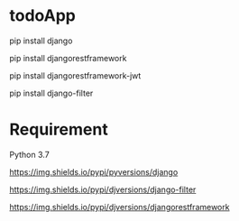 # todoApp

pip install django

pip install djangorestframework

pip install djangorestframework-jwt

pip install django-filter 

# Requirement
Python 3.7

https://img.shields.io/pypi/pyversions/django

https://img.shields.io/pypi/djversions/django-filter

https://img.shields.io/pypi/djversions/djangorestframework

